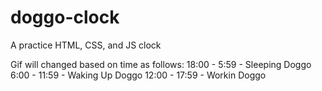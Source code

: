 # doggo-clock
A practice HTML, CSS, and JS clock

Gif will changed based on time as follows:
18:00 - 5:59 - Sleeping Doggo
6:00 - 11:59 - Waking Up Doggo
12:00 - 17:59 - Workin Doggo
